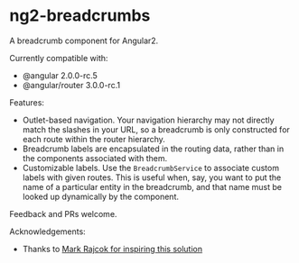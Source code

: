 # ng2-breadcrumbs

A breadcrumb component for Angular2.

Currently compatible with:
 * @angular 2.0.0-rc.5
 * @angular/router 3.0.0-rc.1 

Features:
* Outlet-based navigation.  Your navigation hierarchy may not directly match the slashes in your URL, so a breadcrumb is only constructed for each route within the router hierarchy.
* Breadcrumb labels are encapsulated in the routing data, rather than in the components associated with them.
* Customizable labels.  Use the `BreadcrumbService` to associate custom labels with given routes.  This is useful when, say, you want to put the name of a particular entity in the breadcrumb, and that name must be looked up dynamically by the component.

Feedback and PRs welcome.

Acknowledgements: 
* Thanks to [Mark Rajcok for inspiring this solution](http://stackoverflow.com/a/38808735/331791)